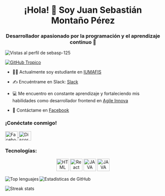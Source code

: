 <h1 align="center">¡Hola! 👋 Soy Juan Sebastián Montaño Pérez</h1>
<h3 align="center">Desarrollador apasionado por la programación y el aprendizaje continuo 🚀</h3>

<p align="left">
  <img src="https://komarev.com/ghpvc/?username=sebasp-125&label=Vistas+al+perfil&color=0e75b6&style=flat-square" alt="Vistas al perfil de sebasp-125" />
</p>

<p align="left">
  <a href="https://github.com/ryo-ma/github-profile-tropico">
    <img src="https://github-profile-tropico.vercel.app/?username=sebasp-125" alt="GitHub Tropico" />
  </a>
</p>

- 🧑‍🎓 Actualmente soy estudiante en [IUMAFIS](https://iumafis.edu.co/)

- ✍️ Encuéntrame en Slack: [Slack](https://slack.com/)

- 💻 Me encuentro en constante aprendizaje y fortaleciendo mis habilidades como desarrollador frontend en [Agile Innova](https://www.agileinnova.org/)

- 📲 Contáctame en [Facebook](https://www.facebook.com/SebasTryan?mibextid=ZbWKwL)

<h3 align="left">¡Conéctate conmigo!</h3>
<p align="left">
  <a href="https://www.facebook.com/sebastryan?mibextid=zbwkwl" target="_blank">
    <img align="center" src="https://raw.githubusercontent.com/rahuldkjain/github-profile-readme-generator/master/src/images/icons/Social/facebook.svg" alt="Facebook" height="30" width="40" />
  </a>
  <a href="https://discord.gg/sebastiann7565" target="_blank">
    <img align="center" src="https://raw.githubusercontent.com/rahuldkjain/github-profile-readme-generator/master/src/images/icons/Social/discord.svg" alt="Discord" height="30" width="40" />
  </a>
</p>

<h3 align="left">Tecnologías: </h3>

<p align="center">
  <img src="https://cdn.worldvectorlogo.com/logos/html-1.svg" alt="HTML" height="40" width="40">
  <img src="https://seeklogo.com/images/R/react-logo-7B3CE81517-seeklogo.com.png" alt="React" height="40" width="40">
  <img src="https://upload.wikimedia.org/wikipedia/commons/thumb/9/99/Unofficial_JavaScript_logo_2.svg/1200px-Unofficial_JavaScript_logo_2.svg.png" alt="JAVA SCRIPT" height="40" width="40">
  <img src="https://w7.pngwing.com/pngs/804/171/png-transparent-web-development-cascading-style-sheets-css3-html-world-wide-web-blue-angle-web-design.png" alt="JAVA SCRIPT" height="40" width="40">
<p align="left">
  <img align="left" src="https://github-readme-stats.vercel.app/api/top-langs?username=sebasp-125&show_icons=true&locale=en&layout=compact" alt="Top lenguajes" />
</p>

<p>
  <img align="center" src="https://github-readme-stats.vercel.app/api?username=sebasp-125&show_icons=true&locale=en" alt="Estadísticas de GitHub" />
</p>

<p>
  <img align="center" src="https://github-readme-streak-stats.herokuapp.com/?user=sebasp-125" alt="Streak stats" />
</p>

